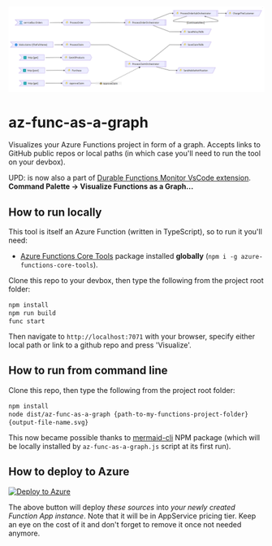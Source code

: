![logo](https://raw.githubusercontent.com/scale-tone/az-func-as-a-graph/master/screenshot1.png)
# az-func-as-a-graph

Visualizes your Azure Functions project in form of a graph. Accepts links to GitHub public repos or local paths (in which case you'll need to run the tool on your devbox).

UPD: is now also a part of [Durable Functions Monitor VsCode extension](https://marketplace.visualstudio.com/items?itemName=DurableFunctionsMonitor.durablefunctionsmonitor).
**Command Palette -> Visualize Functions as a Graph...**

## How to run locally

This tool is itself an Azure Function (written in TypeScript), so to run it you'll need:
- [Azure Functions Core Tools](https://github.com/Azure/azure-functions-core-tools#installing) package installed **globally** (`npm i -g azure-functions-core-tools`).

Clone this repo to your devbox, then type the following from the project root folder:
```
npm install
npm run build
func start
```

Then navigate to `http://localhost:7071` with your browser, specify either local path or link to a github repo and press 'Visualize'.

## How to run from command line

Clone this repo, then type the following from the project root folder:
```
npm install
node dist/az-func-as-a-graph {path-to-my-functions-project-folder} {output-file-name.svg}
```

This now became possible thanks to [mermaid-cli](https://github.com/mermaid-js/mermaid-cli) NPM package (which will be locally installed by `az-func-as-a-graph.js` script at its first run).

## How to deploy to Azure

[![Deploy to Azure](https://aka.ms/deploytoazurebutton)](https://portal.azure.com/#create/Microsoft.Template/uri/https%3A%2F%2Fraw.githubusercontent.com%2Fscale-tone%2Faz-func-as-a-graph%2Fmain%2Farm-template.json)

The above button will deploy *these sources* into *your newly created Function App instance*. Note that it will be in AppService pricing tier. Keep an eye on the cost of it and don't forget to remove it once not needed anymore. 
